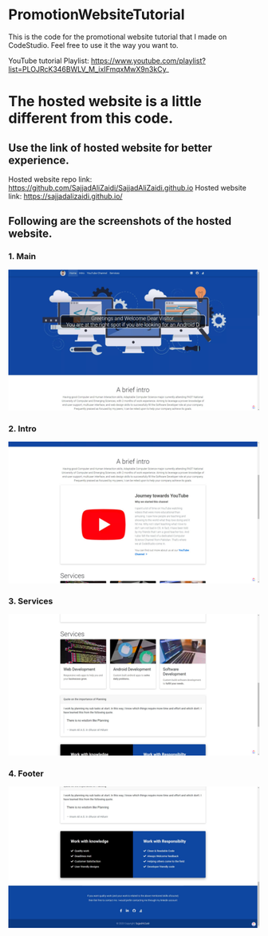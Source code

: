 # PromotionWebsiteTutorial
This is the code for the promotional website tutorial that I made on CodeStudio. Feel free to use it the way you want to.

YouTube tutorial Playlist: 
https://www.youtube.com/playlist?list=PLOJRcK346BWLV_M_ixIFmqxMwX9n3kCy_

# The hosted website is a little different from this code. 
## Use the link of hosted website for better experience.

Hosted website repo link: https://github.com/SajjadAliZaidi/SajjadAliZaidi.github.io
Hosted website link: https://sajjadalizaidi.github.io/

## Following are the screenshots of the hosted website. 

### 1. Main
![alt text](https://github.com/SajjadAliZaidi/SajjadAliZaidi.github.io/blob/master/screenshots/main.jpg?raw=true)

### 2. Intro
![alt text](https://github.com/SajjadAliZaidi/SajjadAliZaidi.github.io/blob/master/screenshots/intro.jpg?raw=true)

### 3. Services
![alt text](https://github.com/SajjadAliZaidi/SajjadAliZaidi.github.io/blob/master/screenshots/services.jpg?raw=true)

### 4. Footer
![alt text](https://github.com/SajjadAliZaidi/SajjadAliZaidi.github.io/blob/master/screenshots/footer.jpg?raw=true)
